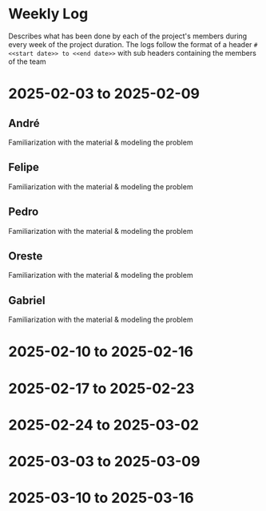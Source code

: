 # Weekly Log
Describes what has been done by each of the project's members during every week
of the project duration.  The logs follow the format of a header `# <<start date>> to <<end date>>` 
with sub headers containing the members of the team 

# 2025-02-03 to 2025-02-09
## André 
Familiarization with the material & modeling the problem
## Felipe 
Familiarization with the material & modeling the problem
## Pedro
Familiarization with the material & modeling the problem
## Oreste 
Familiarization with the material & modeling the problem
## Gabriel 
Familiarization with the material & modeling the problem
# 2025-02-10 to 2025-02-16
# 2025-02-17 to 2025-02-23
# 2025-02-24 to 2025-03-02
# 2025-03-03 to 2025-03-09
# 2025-03-10 to 2025-03-16
